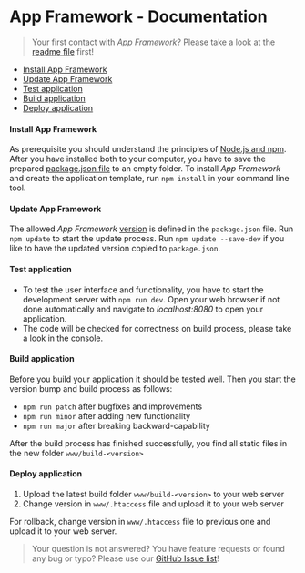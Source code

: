 # App Framework - Documentation

> Your first contact with *App Framework*? Please take a look at the [readme file](README.md) first!

- [Install App Framework](#install-app-framework)
- [Update App Framework](#update-app-framework)
- [Test application](#test-application)
- [Build application](#build-application)
- [Deploy application](#deploy-application)

#### Install App Framework

As prerequisite you should understand the principles of [Node.js and npm](https://docs.npmjs.com/getting-started/what-is-npm). After you have installed both to your computer, you have to save the prepared [package.json file](https://raw.githubusercontent.com/scriptPilot/app-framework/master/demo-app/package.json) to an empty folder. To install *App Framework* and create the application template, run `npm install` in your command line tool.

#### Update App Framework

The allowed *App Framework* [version](https://docs.npmjs.com/misc/semver) is defined in the `package.json` file. Run `npm update` to start the update process. Run `npm update --save-dev` if you like to have the updated version copied to `package.json`.

#### Test application

* To test the user interface and functionality, you have to start the development server with `npm run dev`. Open your web browser if not done automatically and navigate to *localhost:8080* to open your application.
* The code will be checked for correctness on build process, please take a look in the console.

#### Build application

Before you build your application it should be tested well. Then you start the version bump and build process as follows:

- `npm run patch` after bugfixes and improvements
- `npm run minor` after adding new functionality
- `npm run major` after breaking backward-capability

After the build process has finished successfully, you find all static files in the new folder `www/build-<version>`

#### Deploy application

1. Upload the latest build folder `www/build-<version>` to your web server
2. Change version in `www/.htaccess` file and upload it to your web server

For rollback, change version in `www/.htaccess` file to previous one and upload it to your web server.

> Your question is not answered? You have feature requests or found any bug or typo? Please use our [GitHub Issue list](https://github.com/scriptPilot/app-framework/issues)!
